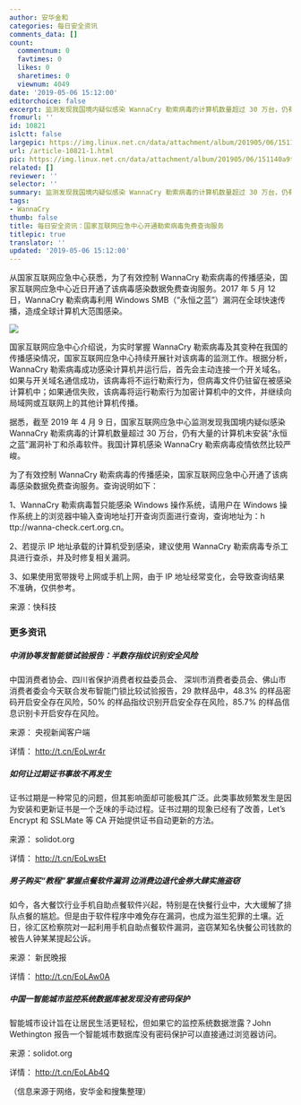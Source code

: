 ```yaml
---
author: 安华金和
categories: 每日安全资讯
comments_data: []
count:
  commentnum: 0
  favtimes: 0
  likes: 0
  sharetimes: 0
  viewnum: 4049
date: '2019-05-06 15:12:00'
editorchoice: false
excerpt: 监测发现我国境内疑似感染 WannaCry 勒索病毒的计算机数量超过 30 万台，仍有大量的计算机未安装“永恒之蓝”漏洞补丁和杀毒软件。
fromurl: ''
id: 10821
islctt: false
largepic: https://img.linux.net.cn/data/attachment/album/201905/06/151140a9tai7et4te4r9ig.jpg
url: /article-10821-1.html
pic: https://img.linux.net.cn/data/attachment/album/201905/06/151140a9tai7et4te4r9ig.jpg.thumb.jpg
related: []
reviewer: ''
selector: ''
summary: 监测发现我国境内疑似感染 WannaCry 勒索病毒的计算机数量超过 30 万台，仍有大量的计算机未安装“永恒之蓝”漏洞补丁和杀毒软件。
tags:
- WannaCry
thumb: false
title: 每日安全资讯：国家互联网应急中心开通勒索病毒免费查询服务
titlepic: true
translator: ''
updated: '2019-05-06 15:12:00'
---
```


从国家互联网应急中心获悉，为了有效控制 WannaCry 勒索病毒的传播感染，国家互联网应急中心近日开通了该病毒感染数据免费查询服务。2017 年 5 月 12 日，WannaCry 勒索病毒利用 Windows SMB（“永恒之蓝”）漏洞在全球快速传播，造成全球计算机大范围感染。


![](/data/attachment/album/201905/06/151140a9tai7et4te4r9ig.jpg)


国家互联网应急中心介绍说，为实时掌握 WannaCry 勒索病毒及其变种在我国的传播感染情况，国家互联网应急中心持续开展针对该病毒的监测工作。根据分析，WannaCry 勒索病毒成功感染计算机并运行后，首先会主动连接一个开关域名。如果与开关域名通信成功，该病毒将不运行勒索行为，但病毒文件仍驻留在被感染计算机中；如果通信失败，该病毒将运行勒索行为加密计算机中的文件，并继续向局域网或互联网上的其他计算机传播。


据悉，截至 2019 年 4 月 9 日，国家互联网应急中心监测发现我国境内疑似感染 WannaCry 勒索病毒的计算机数量超过 30 万台，仍有大量的计算机未安装“永恒之蓝”漏洞补丁和杀毒软件。我国计算机感染 WannaCry 勒索病毒疫情依然比较严峻。


为了有效控制 WannaCry 勒索病毒的传播感染，国家互联网应急中心开通了该病毒感染数据免费查询服务。查询说明如下：


1、WannaCry 勒索病毒暂只能感染 Windows 操作系统，请用户在 Windows 操作系统上的浏览器中输入查询地址打开查询页面进行查询，查询地址为：h ttp://wanna-check.cert.org.cn。


2、若提示 IP 地址承载的计算机受到感染，建议使用 WannaCry 勒索病毒专杀工具进行查杀，并及时修复相关漏洞。


3、如果使用宽带拨号上网或手机上网，由于 IP 地址经常变化，会导致查询结果不准确，仅供参考。


来源：快科技


### 更多资讯


##### 中消协等发智能锁试验报告：半数存指纹识别安全风险


中国消费者协会、四川省保护消费者权益委员会、 深圳市消费者委员会、佛山市消费者委会今天联合发布智能门锁比较试验报告，29 款样品中，48.3% 的样品密码开启安全存在风险，50% 的样品指纹识别开启安全存在风险，85.7% 的样品信息识别卡开启安存在风险。


来源： 央视新闻客户端


详情： <http://t.cn/EoLwr4r> 


##### 如何让过期证书事故不再发生


证书过期是一种常见的问题，但其影响面却可能极其广泛。此类事故频繁发生是因为安装和更新证书是一个乏味的手动过程。证书过期的现象已经有了改善，Let’s Encrypt 和 SSLMate 等 CA 开始提供证书自动更新的方法。


来源： solidot.org


详情： <http://t.cn/EoLwsEt> 


##### 男子购买“教程”掌握点餐软件漏洞 边消费边退代金券大肆实施盗窃


如今，各大餐饮行业手机自助点餐软件兴起，特别是在快餐行业中，大大缓解了排队点餐的尴尬。但是由于软件程序中难免存在漏洞，也成为滋生犯罪的土壤。近日，徐汇区检察院对一起利用手机自助点餐软件漏洞，盗窃某知名快餐公司钱款的被告人钟某某提起公诉。


来源： 新民晚报


详情： <http://t.cn/EoLAw0A> 


##### 中国一智能城市监控系统数据库被发现没有密码保护


智能城市设计旨在让居民生活更轻松，但如果它的监控系统数据泄露？John Wethington 报告一个智能城市数据库没有密码保护可以直接通过浏览器访问。


来源：solidot.org


详情： <http://t.cn/EoLAb4Q> 


（信息来源于网络，安华金和搜集整理）